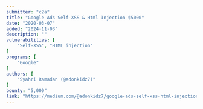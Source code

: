 ```yaml
---
submitter: "c2a"
title: "Google Ads Self-XSS & Html Injection $5000"
date: "2020-03-07"
added: "2024-11-03"
description: ""
vulnerabilities: [
    "Self-XSS", "HTML injection"
]
programs: [
    "Google"
]
authors: [
    "Syahri Ramadan (@adonkidz7)"
]
bounty: "5,000"
link: "https://medium.com/@adonkidz7/google-ads-self-xss-html-injection-5000-52280da76c80"
---
```




